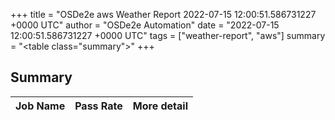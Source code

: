 +++
title = "OSDe2e aws Weather Report 2022-07-15 12:00:51.586731227 +0000 UTC"
author = "OSDe2e Automation"
date = "2022-07-15 12:00:51.586731227 +0000 UTC"
tags = ["weather-report", "aws"]
summary = "<table class=\"summary\"></table>"
+++
## Summary

| Job Name | Pass Rate | More detail |
|----------|-----------|-------------|




